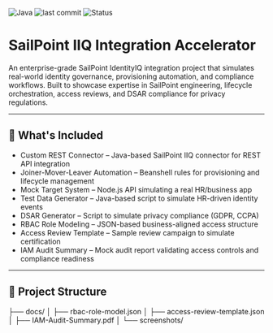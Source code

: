 ![Java](https://img.shields.io/badge/Built%20With-Java-blue)
![last commit](https://img.shields.io/github/last-commit/RushikeshDeveloper007/SailPoint-IIQ-Integration-Accelerator)
![Status](https://img.shields.io/badge/Project-Active-brightgreen)

# SailPoint IIQ Integration Accelerator

An enterprise-grade SailPoint IdentityIQ integration project that simulates real-world identity governance, provisioning automation, and compliance workflows. Built to showcase expertise in SailPoint engineering, lifecycle orchestration, access reviews, and DSAR compliance for privacy regulations.

---

## 🔑 What's Included

- Custom REST Connector – Java-based SailPoint IIQ connector for REST API integration
- Joiner-Mover-Leaver Automation – Beanshell rules for provisioning and lifecycle management
- Mock Target System – Node.js API simulating a real HR/business app
- Test Data Generator – Java-based script to simulate HR-driven identity events
- DSAR Generator – Script to simulate privacy compliance (GDPR, CCPA)
- RBAC Role Modeling – JSON-based business-aligned access structure
- Access Review Template – Sample review campaign to simulate certification
- IAM Audit Summary – Mock audit report validating access controls and compliance readiness

---

## 📁 Project Structure

├── docs/
│   ├── rbac-role-model.json
│   ├── access-review-template.json
│   ├── IAM-Audit-Summary.pdf
│   └── screenshots/


